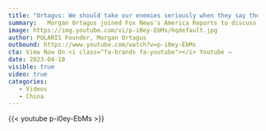 ```yaml
---
title: "Ortagus: We should take our enemies seriously when they say they are going to do something."
summary:   Morgan Ortagus joined Fox News's America Reports to discuss French President Emmanuel Macron's trip to China and what it means for the United States as we prepare to defend Taiwan.    
image: https://img.youtube.com/vi/p-i0ey-EbMs/hqdefault.jpg
author: POLARIS Founder, Morgan Ortagus
outbound: https://www.youtube.com/watch?v=p-i0ey-EbMs
cta: View Now On <i class="fa-brands fa-youtube"></i> Youtube →
date: 2023-04-10
visible: true
video: true
categories:
   - Videos
   - China
---
```


{{< youtube p-i0ey-EbMs >}}